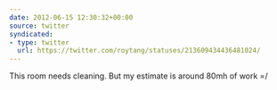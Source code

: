 ```yaml
---
date: 2012-06-15 12:30:32+00:00
source: twitter
syndicated:
- type: twitter
  url: https://twitter.com/roytang/statuses/213609434436481024/
---
```


This room needs cleaning. But my estimate is around 80mh of work =/